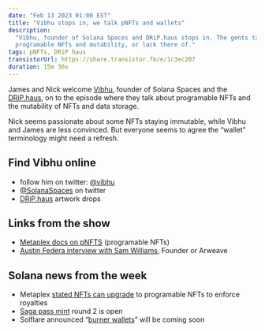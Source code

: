 ```yaml
---
date: "Feb 13 2023 01:00 EST"
title: "Vibhu stops in, we talk pNFTs and wallets"
description:
  "Vibhu, founder of Solana Spaces and DRiP.haus stops in. The gents talk
  programable NFTs and mutability, or lack there of."
tags: pNFTs, DRiP haus
transistorUrl: https://share.transistor.fm/e/1c3ec207
duration: 15m 36s
---
```


James and Nick welcome [Vibhu](https://twitter.com/vibhu), founder of Solana
Spaces and the [DRiP.haus](http://drip.haus), on to the episode where they talk
about programable NFTs and the mutability of NFTs and data storage.

Nick seems passionate about some NFTs staying immutable, while Vibhu and James
are less convinced. But everyone seems to agree the “wallet” terminology might
need a refresh.

## Find Vibhu online

- follow him on twitter: [@vibhu](https://twitter.com/vibhu)
- [@SolanaSpaces](https://twitter.com/solanaspaces) on twitter
- [DRiP.haus](https://DRiP.haus) artwork drops

## Links from the show

- [Metaplex docs on pNFTS](https://docs.metaplex.com/programs/token-metadata/overview#programmable-nfts)
  (programable NFTs)
- [Austin Federa interview with Sam Williams](https://www.youtube.com/watch?v=IW7BRsx5Urc),
  Founder or Arweave

## Solana news from the week

- Metaplex
  [stated NFTs can upgrade](https://twitter.com/solflare_wallet/status/1623738705369346052)
  to programable NFTs to enforce royalties
- [Saga pass mint](https://discord.com/channels/988649555283308564/996095629942071436/1073686800045965463)
  round 2 is open
- Solflare announced
  “[burner wallets](https://twitter.com/solflare_wallet/status/1623738705369346052)”
  will be coming soon
